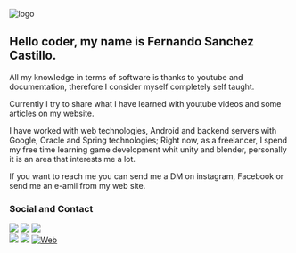 ![logo](https://fernando-sanchez-castillo.com/imagenes/logofsc2W.svg)
## Hello coder, my name is Fernando Sanchez Castillo. 
 
All my knowledge in terms of software is thanks to youtube and documentation, therefore I consider myself completely self taught.

Currently I try to share what I have learned with youtube videos and some articles on my website.

I have worked with web technologies, Android and backend servers with Google, Oracle and Spring technologies; Right now, as a freelancer, I spend my free time learning game development whit unity and blender, personally it is an area that interests me a lot.

If you want to reach me you can send me a DM on instagram, Facebook or send me an e-amil from my web site.

### Social and Contact
[![](https://img.shields.io/badge/YouTube-Mis_notas_de_código-000?style=for-the-badge&logo=youtube&logoColor=white&labelColor=FF0000)](https://www.youtube.com/channel/UCoOdygMpfvJab-VW_YbyZuw)
[![](https://img.shields.io/badge/Instagram-@fscsoftware-000?style=for-the-badge&logo=instagram&logoColor=white&labelColor=E4405F)](https://instagram.com/fscsoftware)
[![](https://img.shields.io/badge/LinkedIn-@Fernando_Sánchez-000?style=for-the-badge&logo=linkedin&logoColor=white&labelColor=0A66C2)](https://www.linkedin.com/in/fernando-sc)
<br/>
[![](https://img.shields.io/badge/Twitter-@fscsoftware-000?style=for-the-badge&logo=twitter&logoColor=white&labelColor=1DA1F2)](https://twitter.com/fscsoftware)
[![](https://img.shields.io/badge/Facebook-@fscsoftware-000?style=for-the-badge&logo=facebook&logoColor=white&labelColor=1877F2)](https://facebook.com/fscsoftware)
[![Web](https://img.shields.io/badge/Web_Site-fernando--sanchez--castillo.com-000?style=for-the-badge&logo=pastebin&logoColor=white&labelColor=FF9900)](https://fernando-sanchez-castillo.com)
